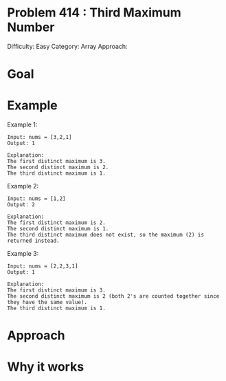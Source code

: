 # Problem 414 : Third Maximum Number
Difficulty: Easy
Category: Array
Approach: 

# Goal


# Example

Example 1:

    Input: nums = [3,2,1]
    Output: 1

    Explanation:
    The first distinct maximum is 3.
    The second distinct maximum is 2.
    The third distinct maximum is 1.

Example 2:

    Input: nums = [1,2]
    Output: 2

    Explanation:
    The first distinct maximum is 2.
    The second distinct maximum is 1.
    The third distinct maximum does not exist, so the maximum (2) is returned instead.

Example 3:

    Input: nums = [2,2,3,1]
    Output: 1

    Explanation:
    The first distinct maximum is 3.
    The second distinct maximum is 2 (both 2's are counted together since they have the same value).
    The third distinct maximum is 1.

# Approach


# Why it works

